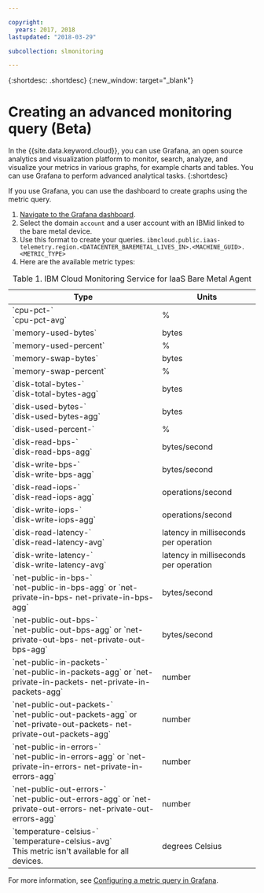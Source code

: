 ```yaml
---

copyright:
  years: 2017, 2018
lastupdated: "2018-03-29"

subcollection: slmonitoring

---
```


{:shortdesc: .shortdesc}
{:new_window: target="_blank"}

# Creating an advanced monitoring query (Beta)

In the {{site.data.keyword.cloud}}, you can use Grafana, an open source analytics and visualization platform to monitor, search, analyze, and visualize your metrics in various graphs, for example charts and tables. You can use Grafana to perform advanced analytical tasks.
{:shortdesc}

If you use Grafana, you can use the dashboard to create graphs using the metric query.
1. [Navigate to the Grafana dashboard](/docs/services/cloud-monitoring/grafana?topic=services/cloud-monitoring-navigating_grafana#navigating_grafana).
2. Select the domain `account` and a user account with an IBMid linked to the bare metal device.
3. Use this format to create your queries.
`ibmcloud.public.iaas-telemetry.region.<DATACENTER_BAREMETAL_LIVES_IN>.<MACHINE_GUID>.<METRIC_TYPE>`
4. Here are the available metric types:
<table>
   <CAPTION>Table 1. IBM Cloud Monitoring Service for IaaS Bare Metal Agent</CAPTION>
   <THEAD>
   <TR>
   <th>Type</th>
     <th>Units</th>
   </TR>
   </THEAD>
   <TBODY>
     <tr>
       <td>`cpu-pct-<id>`<br>`cpu-pct-avg`</td>
       <td>%</td>
     </tr>
     <tr>
       <td>`memory-used-bytes`</td>
       <td>bytes</td>
     </tr>
   <tr>
       <td>`memory-used-percent`</td>
       <td>%</td>
     </tr>
     <tr>
       <td>`memory-swap-bytes`</td>
       <td>bytes</td>
     </tr>
     <tr>
       <td>`memory-swap-percent`</td>
       <td>%</td>
     </tr>
     <tr>
       <td>`disk-total-bytes-<id>` <br>`disk-total-bytes-agg`</td>
       <td>bytes</td>
     </tr>
     <tr>
       <td>`disk-used-bytes-<id>` <br>`disk-used-bytes-agg`</td>
       <td>bytes</td>
     </tr>
   <tr>
       <td>`disk-used-percent-<id>`</td>
       <td>%</td>
     </tr>
     <tr>
       <td>`disk-read-bps-<id>` <br>`disk-read-bps-agg`</td>
       <td>bytes/second</td>
     </tr>
     <tr>
       <td>`disk-write-bps-<id>`<br>`disk-write-bps-agg`</td>
       <td>bytes/second</td>
     </tr>
     <tr>
       <td>`disk-read-iops-<id>`<br>`disk-read-iops-agg`</td>
       <td>operations/second</td>
     </tr>
      <tr>
       <td>`disk-write-iops-<id>`<br>`disk-write-iops-agg`</td>
       <td>operations/second</td>
     </tr>
     <tr>
       <td>`disk-read-latency-<id>`<br>`disk-read-latency-avg`</td>
       <td>latency in milliseconds per operation</td>
     </tr>
    <tr>
       <td>`disk-write-latency-<id>`<br>`disk-write-latency-avg`</td>
       <td>latency in milliseconds per operation</td>
     </tr>
     <tr>
       <td>`net-public-in-bps-<id>`<br>`net-public-in-bps-agg` or `net-private-in-bps-<id>
net-private-in-bps-agg`</td>
       <td>bytes/second</td>
     </tr>
      <tr>
       <td>`net-public-out-bps-<id>`<br>`net-public-out-bps-agg` or `net-private-out-bps-<id>
net-private-out-bps-agg`</td>
       <td>bytes/second</td>
     </tr>
     <tr>
       <td>`net-public-in-packets-<id>`<br>`net-public-in-packets-agg` or `net-private-in-packets-<id> net-private-in-packets-agg`</td>
       <td>number</td>
     </tr>
   <tr>
       <td>`net-public-out-packets-<id>`<br>`net-public-out-packets-agg` or `net-private-out-packets-<id> net-private-out-packets-agg`</td>
       <td>number</td>
     </tr>
   <tr>
       <td>`net-public-in-errors-<id>` <br>`net-public-in-errors-agg` or `net-private-in-errors-<id> net-private-in-errors-agg`</td>
       <td>number</td>
     </tr>
      <tr>
       <td>`net-public-out-errors-<id>` <br>`net-public-out-errors-agg` or `net-private-out-errors-<id> net-private-out-errors-agg`</td>
       <td>number</td>
     </tr>
    <tr>
       <td>`temperature-celsius-<id>` <br>`temperature-celsius-avg`
         <br>This metric isn't available for all devices.</td>
       <td>degrees Celsius</td>
     </tr>
   </TBODY>
   </table>

For more information, see [Configuring a metric query in Grafana](/docs/services/cloud-monitoring/grafana?topic=services/cloud-monitoring-define_query#define_query).
